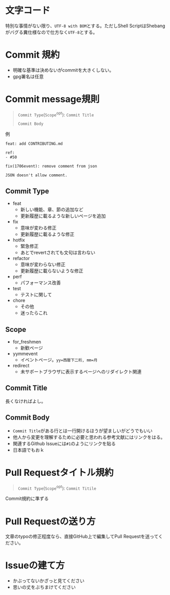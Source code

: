 ﻿# 文字コード

特別な事情がない限り、`UTF-8 with BOM`とする。ただしShell ScriptはShebangがバグる糞仕様なので仕方なく`UTF-8`とする。

# Commit 規約

- 明確な基準は決めないがcommitを大きくしない。
- gpg署名は任意

# Commit message規則

> `Commit Type`(`Scope`<sup>opt</sup>): `Commit Title`
>
> `Commit Body`

例

```
feat: add CONTRIBUTING.md

ref:
- #50
```

```
fix(1706event): remove comment from json

JSON doesn't allow comment.
```

## Commit Type

- feat
  - 新しい機能、章、節の追加など
  - 更新履歴に載るような新しいページを追加
- fix
  - 意味が変わる修正
  - 更新履歴に載るような修正
- hotfix
  - 緊急修正
  - あとでrevertされても文句は言わない
- refactor
  - 意味が変わらない修正
  - 更新履歴に載らないような修正
- perf
  - パフォーマンス改善
- test
  - テストに関して
- chore
  - その他
  - 迷ったらこれ

## Scope

- for_freshmen
  - 新歓ページ
- yymmevent
  - イベントページ。`yy=西暦下二桁, mm=月`
- redirect
  - 未サポートブラウザに表示するページへのリダイレクト関連

## Commit Title

長くなければよし。

## Commit Body

- `Commit Title`がある行とは一行開けるほうが望ましいがどうでもいい
- 他人から変更を理解するために必要と思われる参考文献にはリンクをはる。
- 関連するGithub Issueには`#1`のようにリンクを貼る
- 日本語でもおｋ

# Pull Requestタイトル規約

> `Commit Type`(`Scope`<sup>opt</sup>): `Commit Titile`

Commit規約に準ずる

# Pull Requestの送り方

文章のtypoの修正程度なら、直接GitHub上で編集してPull Requestを送ってください。

# Issueの建て方

- かぶってないかざっと見てください
- 思いの丈をぶちまけてください
